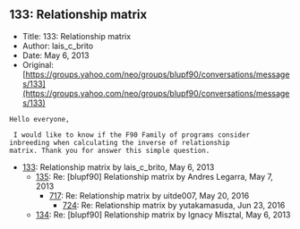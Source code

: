 ## 133: Relationship matrix

- Title: 133: Relationship matrix
- Author: lais_c_brito
- Date: May 6, 2013
- Original: [https://groups.yahoo.com/neo/groups/blupf90/conversations/messages/133](https://groups.yahoo.com/neo/groups/blupf90/conversations/messages/133)

```
Hello everyone,

 I would like to know if the F90 Family of programs consider inbreeding when calculating the inverse of relationship
matrix. Thank you for answer this simple question.
```

- [133](0133.md): Relationship matrix by lais_c_brito, May 6, 2013
    - [135](0135.md): Re: [blupf90] Relationship matrix by Andres Legarra, May 7, 2013
        - [717](0717.md): Re: Relationship matrix by uitde007, May 20, 2016
            - [724](0724.md): Re: Relationship matrix by yutakamasuda, Jun 23, 2016
    - [134](0134.md): Re: [blupf90] Relationship matrix by Ignacy Misztal, May 6, 2013
